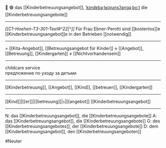 👶 🟢 das [[Kinderbetreuungsangebot]], [ˈkɪndɐbəˌtʁɔɪ̯ʊŋsʔaŋɡəˌboːt](https://youglish.com/pronounce/Kinderbetreuungsangebot/german)
die [[Kinderbetreuungsangebote]]

---
*[[C1-Hoehen-T3-301-Text#^22|^]]* Für Frau Ebner-Perotti sind [[kostenlos]]e [[Kinderbetreuungsangebot]]e in den Betrieben [[notwendig]]

---
= [[Kita-Angebot]], [[Betreuungsangebot für Kinder]]
≈ [[Angebot]], [[Betreuung]], [[Kindergarten]]
≠ [[Nichtvorhandensein]]

---
childcare service  
предложение по уходу за детьми

---
[[Kinderbetreuung]], [[Angebot]], [[Kind]], [[betreuen]], [[Kindergarten]]

---
[[Kind]]|[[er]]|[[betreuung]]|`s`|[[angebot]]
[[Kinderbetreuungsangebot]]


---
N: das [[Kinderbetreuungsangebot]], die [[Kinderbetreuungsangebote]]
A: das [[Kinderbetreuungsangebot]], die [[Kinderbetreuungsangebote]]
G: des [[Kinderbetreuungsangebotes]], der [[Kinderbetreuungsangebote]]
D: dem [[Kinderbetreuungsangebot]], den [[Kinderbetreuungsangeboten]]

#Neuter 